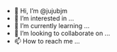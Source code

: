 - 👋 Hi, I’m @jujubjm
- 👀 I’m interested in ...
- 🌱 I’m currently learning ...
- 💞️ I’m looking to collaborate on ...
- 📫 How to reach me ...

<!---
jujubjm/jujubjm is a ✨ special ✨ repository because its `README.md` (this file) appears on your GitHub profile.
You can click the Preview link to take a look at your changes.
--->

